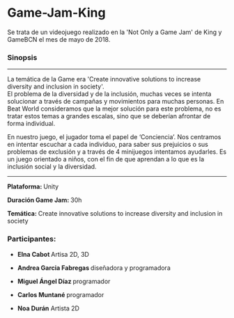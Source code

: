 # Game-Jam-King

 Se trata de un videojuego realizado en la 'Not Only a Game Jam' de King y GameBCN el mes de mayo de 2018. 

<h3> Sinopsis </h3>
<hr>
<p> 

La temática de la Game era 'Create innovative solutions to increase diversity and inclusion in society'.  
El problema de la diversidad y de la inclusión, muchas veces se intenta solucionar a través de campañas y movimientos para muchas personas. En Beat World consideramos que la mejor solución para este problema, no es tratar estos temas a grandes escalas, sino que se deberían afrontar de forma individual. 

En nuestro juego, el jugador toma el papel de ‘Conciencia’.  Nos centramos en intentar escuchar a cada individuo, para saber sus prejuicios o sus problemas de exclusión y a través de 4 minijuegos intentamos ayudarles.
Es un juego orientado a niños, con el fin de que aprendan a lo que es la inclusión social y la diversidad.</p>
<hr>


<p><b>Plataforma: </b> Unity </p>
<p><b>Duración Game Jam: </b> 30h </p>
<p><b>Temática: </b> Create innovative solutions to increase diversity and inclusion in society </p>

<h3> Participantes: </h3>
<ul>
  <li><p><b>Elna Cabot </b>  Artisa 2D, 3D </p></li>
  <li><p><b>Andrea Garcia Fabregas </b>  diseñadora y programadora </p></li>
  <li><p><b> Miguel Ángel Díaz </b>  programador </p></li>
  <li><p><b>Carlos Muntané </b>  programador </p></li>
  <li><p><b>Noa Durán</b>  Artista 2D </p></li>
 </ul>
